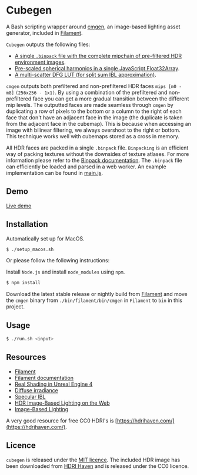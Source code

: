 # Cubegen

A Bash scripting wrapper around [cmgen](https://github.com/google/filament/tree/master/tools/cmgen), an image-based lighting asset generator, included in [Filament](https://github.com/google/filament/).

`Cubegen` outputs the following files:

- [A single `.binpack` file with the complete mipchain of pre-filtered HDR environment images](output/green_point_park_4k_faces.binpack).
- [Pre-scaled spherical harmonics in a single JavaScript Float32Array](output/green_point_park_4k_sh.js).
- [A multi-scatter DFG LUT (for split sum IBL approximation)](output/green_point_park_4k_dfg.png).

`cmgen` outputs both prefiltered and non-prefiltered HDR faces `mips [m0 - m8]` `(256x256 - 1x1)`. By using a combination of the prefiltered and non-prefiltered face you can get a more gradual transition between the different mip levels. The outputted faces are made seamless through `cmgen` by duplicating a row of pixels to the bottom or a column to the right of each face that don't have an adjacent face in the image (the duplicate is taken from the adjacent face in the cubemap). This is because when accessing an image with bilinear filtering, we always overshoot to the right or bottom. This technique works well with cubemaps stored as a cross in memory.

All HDR faces are packed in a single `.binpack` file. `Binpacking` is an efficient way of packing textures without the downsides of texture atlases. For more information please refer to the [Binpack documentation](https://github.com/timvanscherpenzeel/binpacker). The `.binpack` file can efficiently be loaded and parsed in a web worker. An example implementation can be found in [main.js](main.js).

## Demo

[Live demo](https://timvanscherpenzeel.github.io/cubegen/)

## Installation

Automatically set up for MacOS.

```sh
$ ./setup_macos.sh
```

Or please follow the following instructions:

Install `Node.js` and install `node_modules` using `npm`.

```sh
$ npm install
```

Download the latest stable release or nightly build from [Filament](https://github.com/google/filament) and move the `cmgen` binary from `./bin/filament/bin/cmgen` in `Filament` to `bin` in this project.

## Usage

```sh
$ ./run.sh <input>
```

## Resources

- [Filament](https://github.com/google/filament)
- [Filament documentation](https://google.github.io/filament/Filament.md.html)
- [Real Shading in Unreal Engine 4](https://blog.selfshadow.com/publications/s2013-shading-course/karis/s2013_pbs_epic_slides.pdf)
- [Diffuse irradiance](https://learnopengl.com/PBR/IBL/Diffuse-irradiance)
- [Specular IBL](https://learnopengl.com/PBR/IBL/Specular-IBL)
- [HDR Image-Based Lighting on the Web](https://webglinsights.github.io/downloads/WebGL-Insights-Chapter-16.pdf)
- [Image-Based Lighting](http://ict.usc.edu/pubs/Image-Based%20Lighting.pdf)

A very good resource for free CC0 HDRI's is [https://hdrihaven.com/](https://hdrihaven.com/).

## Licence

`cubegen` is released under the [MIT licence](https://raw.githubusercontent.com/TimvanScherpenzeel/cubegen/master/LICENSE). The included HDR image has been downloaded from [HDRI Haven](https://hdrihaven.com/p/license.php) and is released under the CC0 licence.
